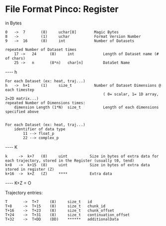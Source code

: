#  File Format Pinco: Register

in Bytes

    0   ->  7       (8)     uchar[8]        Magic Bytes
    8   ->          (1)     uchar           Format Version Number
    9   ->  16      (8)     int             Number of Datasets
    
    repeated Number of Dataset times
        17 ->   24      (8)     int             Length of Dataset name (# of chars)
        25 ->   n       (8*n)   char[n]         DataSet Name

---- h

    For each Dataset (ex: heat, traj...)
    h   ->  h+1     (1)     size_t          Number of Dataset Dimensions @ each timestep
                                                ( 0= scalar, 1= 1D array, 2=2D matrix...)
	repeated Number of Dimensions times:
        dimension Length (1*N)  size_t          Length of each dimensions specified above
    
    
    For each Dataset (ex: heat, traj...)
        identifier of data type 
            11 --> float_p
            22 --> complex_p

---- K

    k     ->  k+7   (8)     uint          Size in bytes of extra data for each trajectory, stored in the Register (usually t0, tend)
    k+8   ->  k+15  (8)     uint          Size in bytes of extra data stored in register (Z)
    k+16  ->  k+Z   (Z)     ****          Extra data
    
---- K+Z = O

Trajectory entries:

    T       ->  T+7     (8)     size_t   id
    T+8     ->  T+15    (8)     size_t   chunk_id
    T+16    ->  T+23    (8)     size_t   chunk_offset
    T+24    ->  T+31    (8)     size_t   continuation_offset
    T+32    ->  T+DD    (DD)    ******   additionalData

